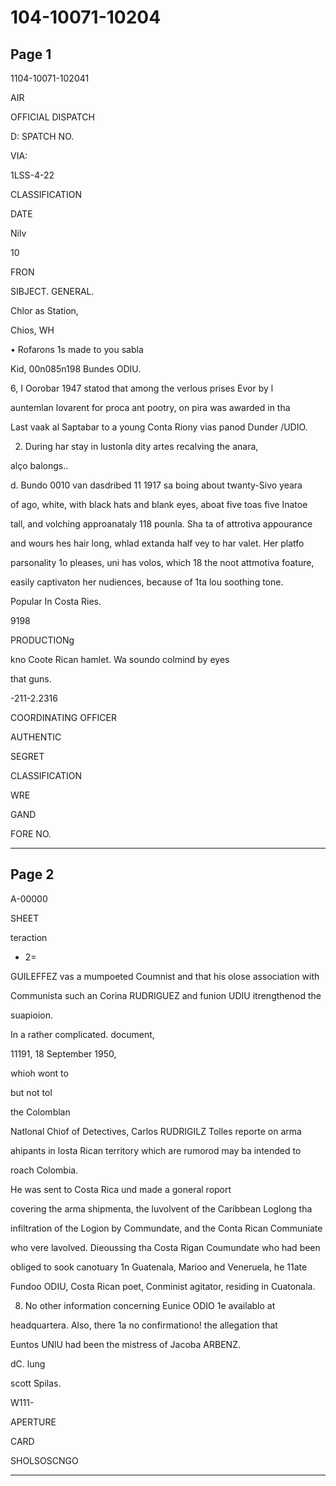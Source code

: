 # 104-10071-10204

## Page 1

1104-10071-102041

AIR

OFFICIAL DISPATCH

D: SPATCH NO.

VIA:

1LSS-4-22

CLASSIFICATION

DATE

Nilv

10

FRON

SIBJECT. GENERAL.

Chlor as Station,

Chios, WH

• Rofarons 1s made to you sabla

Kid, 00n085n198 Bundes ODIU.

6, I Oorobar 1947 statod that among the verlous prises Evor by l

auntemlan lovarent for proca ant pootry, on pira was awarded in tha

Last vaak al Saptabar to a young Conta Riony vias panod Dunder /UDIO.

2. During har stay in lustonla dity artes recalving the anara,

alço balongs..

d. Bundo 0010 van dasdribed 11 1917 sa boing about twanty-Sivo yeara

of ago, white, with black hats and blank eyes, aboat five toas five Inatoe

tall, and volching approanataly 118 pounla. Sha ta of attrotiva appourance

and wours hes hair long, whlad extanda half vey to har valet. Her platfo

parsonality 1o pleases, uni has volos, which 18 the noot attmotiva foature,

easily captivaton her nudiences, because of 1ta lou soothing tone.

Popular In Costa Ries.

9198

PRODUCTIONg

kno Coote Rican hamlet. Wa soundo colmind by eyes

that guns.

-211-2.2316

COORDINATING OFFICER

AUTHENTIC

SEGRET

CLASSIFICATION

WRE

GAND

FORE NO.

---

## Page 2

A-00000

SHEET

teraction

- 2=

GUILEFFEZ vas a mumpoeted Coumnist and that his olose association with

Communista such an Corina RUDRIGUEZ and funion UDIU itrengthenod the

suapioion.

In a rather complicated. document,

11191, 18 September 1950,

whioh wont to

but not tol

the Colomblan

Natlonal Chiof of Detectives, Carlos RUDRIGILZ Tolles reporte on arma

ahipants in losta Rican territory which are rumorod may ba intended to

roach Colombia.

He was sent to Costa Rica und made a goneral roport

covering the arma shipmenta, the luvolvent of the Caribbean Loglong tha

infiltration of the Logion by Commundate, and the Conta Rican Communiate

who vere lavolved. Dieoussing tha Costa Rigan Coumundate who had been

obliged to sook canotuary 1n Guatenala, Marioo and Veneruela, he 11ate

Fundoo ODIU, Costa Rican poet, Conminist agitator, residing in Cuatonala.

8. No other information concerning Eunice ODIO 1e availablo at

headquartera. Also, there 1a no confirmationo! the allegation that

Euntos UNlU had been the mistress of Jacoba ARBENZ.

dC. lung

scott Spilas.

W111-

APERTURE

CARD

SHOLSOSCNGO

---


